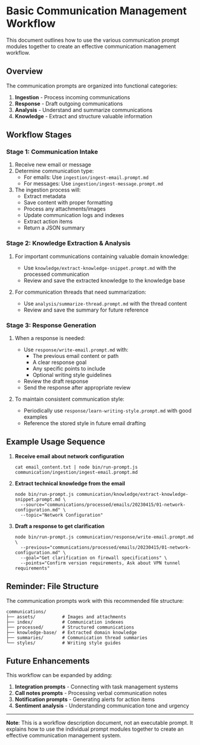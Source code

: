 # Basic Communication Management Workflow

This document outlines how to use the various communication prompt modules together to create an effective communication management workflow.

## Overview

The communication prompts are organized into functional categories:

1. **Ingestion** - Process incoming communications
2. **Response** - Draft outgoing communications
3. **Analysis** - Understand and summarize communications
4. **Knowledge** - Extract and structure valuable information

## Workflow Stages

### Stage 1: Communication Intake

1. Receive new email or message
2. Determine communication type:
   - For emails: Use `ingestion/ingest-email.prompt.md`
   - For messages: Use `ingestion/ingest-message.prompt.md`
3. The ingestion process will:
   - Extract metadata
   - Save content with proper formatting
   - Process any attachments/images
   - Update communication logs and indexes
   - Extract action items
   - Return a JSON summary

### Stage 2: Knowledge Extraction & Analysis

1. For important communications containing valuable domain knowledge:
   - Use `knowledge/extract-knowledge-snippet.prompt.md` with the processed communication
   - Review and save the extracted knowledge to the knowledge base
   
2. For communication threads that need summarization:
   - Use `analysis/summarize-thread.prompt.md` with the thread content
   - Review and save the summary for future reference

### Stage 3: Response Generation

1. When a response is needed:
   - Use `response/write-email.prompt.md` with:
     - The previous email content or path
     - A clear response goal
     - Any specific points to include
     - Optional writing style guidelines
   - Review the draft response
   - Send the response after appropriate review

2. To maintain consistent communication style:
   - Periodically use `response/learn-writing-style.prompt.md` with good examples
   - Reference the stored style in future email drafting

## Example Usage Sequence

1. **Receive email about network configuration**
   ```
   cat email_content.txt | node bin/run-prompt.js communication/ingestion/ingest-email.prompt.md
   ```

2. **Extract technical knowledge from the email**
   ```
   node bin/run-prompt.js communication/knowledge/extract-knowledge-snippet.prompt.md \
     --source="communications/processed/emails/20230415/01-network-configuration.md" \
     --topic="Network Configuration"
   ```

3. **Draft a response to get clarification**
   ```
   node bin/run-prompt.js communication/response/write-email.prompt.md \
     --previous="communications/processed/emails/20230415/01-network-configuration.md" \
     --goal="Get clarification on firewall specifications" \
     --points="Confirm version requirements, Ask about VPN tunnel requirements"
   ```

## Reminder: File Structure

The communication prompts work with this recommended file structure:

```
communications/
├── assets/          # Images and attachments 
├── index/           # Communication indexes
├── processed/       # Structured communications
├── knowledge-base/  # Extracted domain knowledge
├── summaries/       # Communication thread summaries
└── styles/          # Writing style guides
```

## Future Enhancements

This workflow can be expanded by adding:

1. **Integration prompts** - Connecting with task management systems
2. **Call notes prompts** - Processing verbal communication notes
3. **Notification prompts** - Generating alerts for action items
4. **Sentiment analysis** - Understanding communication tone and urgency

---

**Note**: This is a workflow description document, not an executable prompt. It explains how to use the individual prompt modules together to create an effective communication management system. 